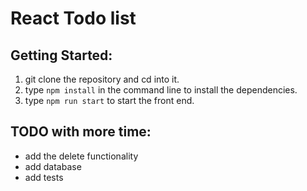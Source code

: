 # React Todo list

## Getting Started:
1. git clone the repository and cd into it.
2. type `npm install` in the command line to install the dependencies. 
3. type `npm run start` to start the front end.

## TODO with more time:
* add the delete functionality
* add database
* add tests
